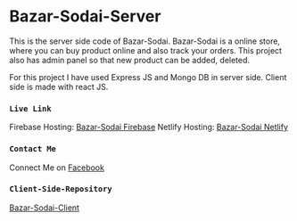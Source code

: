 # Bazar-Sodai-Server

This is the server side code of Bazar-Sodai. Bazar-Sodai is a online store, where you can buy product online and also track your orders. This project also has admin panel so that new product can be added, deleted.

For this project I have used Express JS and Mongo DB in server side. Client side is made with react JS.

### `Live Link`

Firebase Hosting: [Bazar-Sodai Firebase](https://bazar-sodai-5af88.web.app)
Netlify Hosting: [Bazar-Sodai Netlify](https://bazar-sodai.netlify.app)

### `Contact Me`

Connect Me on [Facebook](https://facebook.com/adhovi)

### `Client-Side-Repository`

[Bazar-Sodai-Client](https://github.com/adhovi/bazar-sodai-client)
